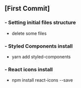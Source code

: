 ## [First Commit]

### - Setting initial files structure

- delete some files

### - Styled Components install

- yarn add styled-components

### - React icons install

- npm install react-icons --save
